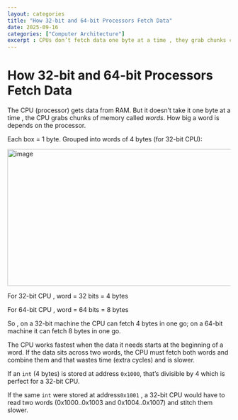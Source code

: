 ```yaml
---
layout: categories
title: "How 32-bit and 64-bit Processors Fetch Data"
date: 2025-09-16
categories: ["Computer Architecture"]  
excerpt : CPUs don’t fetch data one byte at a time , they grab chunks called words. This post explains how 32-bit and 64-bit processors handle memory alignment
---
```


# How 32-bit and 64-bit Processors Fetch Data

The CPU (processor) gets data from RAM. But it doesn’t take it one byte at a time , the CPU grabs chunks of memory called *words*. How big a word is depends on the processor.

Each box = 1 byte. Grouped into words of 4 bytes (for 32-bit CPU):

<img width="923" height="308" alt="image" src="https://github.com/user-attachments/assets/6c80a93d-7bf5-4653-b888-0bbf1003998d" />

For 32-bit CPU , word = 32 bits = 4 bytes

For 64-bit CPU , word = 64 bits = 8 bytes

So , on a 32-bit machine the CPU can fetch 4 bytes in one go; on a 64-bit machine it can fetch 8 bytes in one go.

The CPU works fastest when the data it needs starts at the beginning of a word. If the data sits across two words, the CPU must fetch both words and combine them and that wastes time (extra cycles) and is slower.

If an `int` (4 bytes) is stored at address `0x1000`, that’s divisible by 4 which is perfect for a 32-bit CPU.

If the same `int` were stored at address`0x1001` , a 32-bit CPU would have to read two words (0x1000..0x1003 and 0x1004..0x1007) and stitch them slower.
